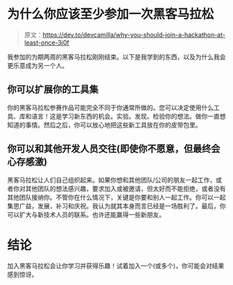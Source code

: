# 为什么你应该至少参加一次黑客马拉松

> 原文：<https://dev.to/devcamilla/why-you-should-join-a-hackathon-at-least-once-3i0f>

我参加的为期两周的黑客马拉松刚刚结束。以下是我学到的东西，以及为什么我会更乐意成为另一个人。

## 你可以扩展你的工具集

你的黑客马拉松参赛作品可能完全不同于你通常所做的。您可以决定使用什么工具、库和语言！这是学习新东西的机会。实验。发现。检验你的想法。做你一直想知道的事情。然后之后，你可以放心地把这些新工具放在你的皮带包里。

## 你可以和其他开发人员交往(即使你不愿意，但最终会心存感激)

黑客马拉松让人们自己组织起来。如果你想和其他团队/公司的朋友一起工作，或者你对其他团队的想法感兴趣，要求加入或被邀请，但太好而不能拒绝，或者没有其他团队接纳你。不管你在什么情况下，关键是你要和别人一起工作。你可以一起集思广益，发展，补习和庆祝。我认为就其本身而言已经是一场胜利了。最后，你可以扩大与新技术人员的联系。也许还能赢得一些新朋友。

# 结论

加入黑客马拉松会让你学习并获得乐趣！试着加入一个(或多个)，你可能会对结果感到惊讶。